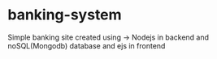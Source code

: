 # banking-system
Simple banking site created using -> Nodejs in backend and noSQL(Mongodb) database and ejs in frontend
